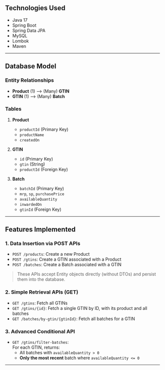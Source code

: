 

##  Technologies Used

- Java 17
- Spring Boot
- Spring Data JPA
- MySQL
- Lombok
- Maven

---

##  Database Model

### Entity Relationships

- **Product** (1) ⟶ (Many) **GTIN**
- **GTIN** (1) ⟶ (Many) **Batch**

### Tables

1. **Product**
   - `productId` (Primary Key)
   - `productName`
   - `createdOn`

2. **GTIN**
   - `id` (Primary Key)
   - `gtin` (String)
   - `productId` (Foreign Key)

3. **Batch**
   - `batchId` (Primary Key)
   - `mrp`, `sp`, `purchasePrice`
   - `availableQuantity`
   - `inwardedOn`
   - `gtinId` (Foreign Key)

---

##  Features Implemented

### 1. **Data Insertion via POST APIs**
- `POST /products`: Create a new Product
- `POST /gtins`: Create a GTIN associated with a Product
- `POST /batches`: Create a Batch associated with a GTIN

> These APIs accept Entity objects directly (without DTOs) and persist them into the database.

### 2. **Simple Retrieval APIs (GET)**
- `GET /gtins`: Fetch all GTINs
- `GET /gtins/{id}`: Fetch a single GTIN by ID, with its product and all batches
- `GET /batches/by-gtin/{gtinId}`: Fetch all batches for a GTIN

### 3. **Advanced Conditional API**
- `GET /gtins/filter-batches`:  
  For each GTIN, returns:
  - All batches with `availableQuantity > 0`
  - **Only the most recent** batch where `availableQuantity <= 0`

---
